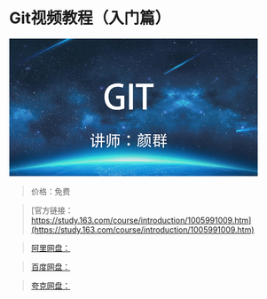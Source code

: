 # Git视频教程（入门篇）

![img](../../../assets/study163/free/cb8ef7e4-2bb6-4b3a-b520-067b47e3d761.png)

> 价格：免费

> [官方链接：https://study.163.com/course/introduction/1005991009.htm](https://study.163.com/course/introduction/1005991009.htm)

> [阿里网盘：]()

> [百度网盘：]()

> [夸克网盘：]()
